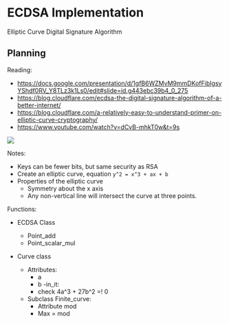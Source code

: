 # ECDSA Implementation
Elliptic Curve Digital Signature Algorithm

## Planning

Reading:
- https://docs.google.com/presentation/d/1gfB6WZMvM9mmDKofFibIgsyYShdf0RV_Y8TLz3k1Ls0/edit#slide=id.g443ebc39b4_0_275
- https://blog.cloudflare.com/ecdsa-the-digital-signature-algorithm-of-a-better-internet/
- https://blog.cloudflare.com/a-relatively-easy-to-understand-primer-on-elliptic-curve-cryptography/
- https://www.youtube.com/watch?v=dCvB-mhkT0w&t=9s

![](https://blog.cloudflare.com/content/images/image02.gif)

Notes:
- Keys can be fewer bits, but same security as RSA
- Create an elliptic curve, equation `y^2 = x^3 + ax + b`
- Properties of the elliptic curve
    - Symmetry about the x axis
    - Any non-vertical line will intersect the curve at three points.



Functions:
- ECDSA Class
    - Point_add
    - Point_scalar_mul
 
- Curve class
    - Attributes:
        - a
        - b
    -in_it:
        - check 4a^3 + 27b^2 =! 0
    - Subclass Finite_curve:
        - Attribute mod
        - Max = mod
        
        
      
